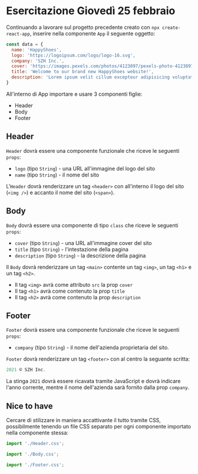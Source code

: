 # Esercitazione Giovedì 25 febbraio

Continuando a lavorare sul progetto precedente creato con `npx create-react-app`, inserire nella componente `App` il seguente oggetto:

```JavaScript
const data = {
  name: 'HappyShoes',
  logo: 'https://logoipsum.com/logo/logo-16.svg',
  company: 'SZH Inc.',
  cover: 'https://images.pexels.com/photos/4123897/pexels-photo-4123897.jpeg?auto=compress&cs=tinysrgb&dpr=2&h=750&w=1260',
  title: 'Welcome to our brand new HappyShoes website!',
  description: 'Lorem ipsum velit cillum excepteur adipisicing voluptate mollit. Laboris deserunt reprehenderit commodo id id minim non voluptate irure pariatur nulla.',
}
```

All'interno di App importare e usare 3 componenti figlie:

* Header
* Body
* Footer

## Header

`Header` dovrà essere una componente funzionale che riceve le seguenti `props`:

* `logo` (tipo `String`) - una URL all'immagine del logo del sito
* `name` (tipo `String`) - il nome del sito

L'`Header` dovrà renderizzare un tag `<header>` con all'interno il logo del sito (`<img />`) e accanto il nome del sito (`<span>`).

## Body

`Body` dovrà essere una componente di tipo `class` che riceve le seguenti `props`:

* `cover` (tipo `String`) - una URL all'immagine cover del sito
* `title` (tipo `String`) - l'intestazione della pagina
* `description` (tipo `String`) - la descrizione della pagina

Il `Body` dovrà renderizzare un tag `<main>` contente un tag `<img>`, un tag `<h1>` e un tag `<h2>`.

* Il tag `<img>` avrà come attributo `src` la prop `cover`
* Il tag `<h1>` avrà come contenuto la prop `title`
* Il tag `<h2>` avrà come contenuto la prop `description`

## Footer

`Footer` dovrà essere una componente funzionale che riceve le seguenti `props`:

* `company` (tipo `String`) - il nome dell'azienda proprietaria del sito.

`Footer` dovrà renderizzare un tag `<footer>` con al centro la seguante scritta:

```JavaScript
2021 © SZH Inc.
```

La stinga `2021` dovrà essere ricavata tramite JavaScript e dovrà indicare l'anno corrente, mentre il nome dell'azienda sarà fornito dalla prop `company`.

## Nice to have

Cercare di stilizzare in maniera accattivante il tutto tramite CSS, possibilmente tenendo un file CSS separato per ogni componente importato nella componente stessa:

```JavaScript
import './Header.css';
```

```JavaScript
import './Body.css';
```

```JavaScript
import './Footer.css';
```
